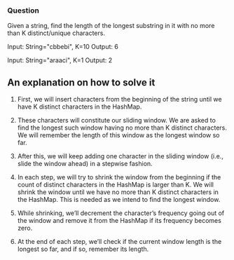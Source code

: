 ### Question
Given a string, find the length of the longest substring
 in it with no more than K distinct/unique characters.


Input: String="cbbebi", K=10
Output: 6

Input: String="araaci", K=1
Output: 2

## An explanation on how to solve it


 1. First, we will insert characters 
from the beginning of the string 
until we have K distinct characters in the HashMap.

2. These characters will constitute our sliding window. 
We are asked to find the longest such window having 
no more than K distinct characters. 
We will remember the length of this window as 
the longest window so far.

3. After this, we will keep adding one
 character in the sliding window
 (i.e., slide the window ahead) in a stepwise fashion.

4. In each step, we will try to shrink the window
 from the beginning if the count of distinct characters 
 in the HashMap is larger than K. 
 We will shrink the window until we have no 
 more than K distinct characters in the HashMap.
 This is needed as we intend to find the longest window.

5. While shrinking, we’ll decrement the 
 character’s frequency going out of the window 
 and remove it from the HashMap if its frequency
  becomes zero.

6. At the end of each step, 
we’ll check if the current window length is the 
longest so far, and if so, remember its length.
